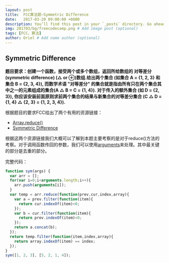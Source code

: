 ```yaml
---
layout: post
title:  FCC算法题—Symmetric Difference
date:   2017-03-20 09:00:00 +0800
description: You’ll find this post in your `_posts` directory. Go ahead and edit it and re-build the site to see your changes. # Add post description (optional)
img: 201703/bg/freecodecamp.png # Add image post (optional)
tags: [FCC，算法]
author: Oriel # Add name author (optional)
---
```

## **Symmetric Difference**

**题目要求：创建一个函数，接受两个或多个数组，返回所给数组的 对等差分(symmetric difference) (△ or ⊕)数组.给出两个集合 (如集合 A = {1, 2, 3} 和集合 B = {2, 3, 4}), 而数学术语 "对等差分" 的集合就是指由所有只在两个集合其中之一的元素组成的集合(A △ B = C = {1, 4}). 对于传入的额外集合 (如 D = {2, 3}), 你应该安装前面原则求前两个集合的结果与新集合的对等差分集合 (C △ D = {1, 4} △ {2, 3} = {1, 2, 3, 4}).**

根据题目的要求FCC给出了两个有用的资源链接：
- [Array.reduce()](https://developer.mozilla.org/zh-CN/docs/Web/JavaScript/Reference/Global_Objects/Array/Reduce "Array.reduce()")
- [Symmetric Difference](https://www.youtube.com/watch?v=PxffSUQRkG4 "Symmetric Difference")

根据这两个资源链接我们大概可以了解到本题主要考察的是对于reduce()方法的考察。对于调用函数传回的参数，我们可以使用[arguments](https://developer.mozilla.org/en-US/docs/Web/JavaScript/Reference/Functions/arguments "arguments")来处理。其中最关键的部分是去重的部分。

完整代码：
````javascript
function sym(args) {
  var arr = [];
  for(var i=0;i<arguments.length;i++){
    arr.push(arguments[i]);
  }
  var temp = arr.reduce(function(prev,cur,index,array){
    var a = prev.filter(function(item){
      return cur.indexOf(item)<0;
    });
    var b = cur.filter(function(item){
      return prev.indexOf(item)<0;
    });
    return a.concat(b);
  });
  return temp.filter(function(item,index,array){
    return array.indexOf(item) == index;
  });
}
sym([1, 2, 3], [5, 2, 1, 4]);
````
